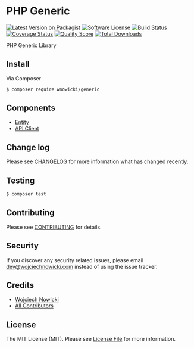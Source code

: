 # PHP Generic

[![Latest Version on Packagist][ico-version]][link-packagist]
[![Software License][ico-license]](LICENSE.md)
[![Build Status][ico-travis]][link-travis]
[![Coverage Status][ico-scrutinizer]][link-scrutinizer]
[![Quality Score][ico-code-quality]][link-code-quality]
[![Total Downloads][ico-downloads]][link-downloads]

PHP Generic Library

## Install

Via Composer

``` bash
$ composer require wnowicki/generic
```

## Components

- [Entity](doc/Entity.md)
- [API Client](doc/ApiClient.md)

## Change log

Please see [CHANGELOG](CHANGELOG.md) for more information what has changed recently.

## Testing

``` bash
$ composer test
```

## Contributing

Please see [CONTRIBUTING](CONTRIBUTING.md) for details.

## Security

If you discover any security related issues, please email dev@wojciechnowicki.com instead of using the issue tracker.

## Credits

- [Wojciech Nowicki][link-author]
- [All Contributors][link-contributors]

## License

The MIT License (MIT). Please see [License File](LICENSE.md) for more information.

[ico-version]: https://img.shields.io/packagist/v/wnowicki/generic.svg?style=flat-square
[ico-license]: https://img.shields.io/badge/license-MIT-brightgreen.svg?style=flat-square
[ico-travis]: https://img.shields.io/travis/wnowicki/generic/master.svg?style=flat-square
[ico-scrutinizer]: https://img.shields.io/scrutinizer/coverage/g/wnowicki/generic.svg?style=flat-square
[ico-code-quality]: https://img.shields.io/scrutinizer/g/wnowicki/generic.svg?style=flat-square
[ico-downloads]: https://img.shields.io/packagist/dt/wnowicki/generic.svg?style=flat-square

[link-packagist]: https://packagist.org/packages/wnowicki/generic
[link-travis]: https://travis-ci.org/wnowicki/generic
[link-scrutinizer]: https://scrutinizer-ci.com/g/wnowicki/generic/code-structure
[link-code-quality]: https://scrutinizer-ci.com/g/wnowicki/generic
[link-downloads]: https://packagist.org/packages/wnowicki/generic
[link-author]: https://github.com/wnowicki
[link-contributors]: ../../contributors
